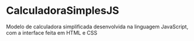 # CalculadoraSimplesJS
 Modelo de calculadora simplificada desenvolvida na linguagem JavaScript, com a interface feita em HTML e CSS
